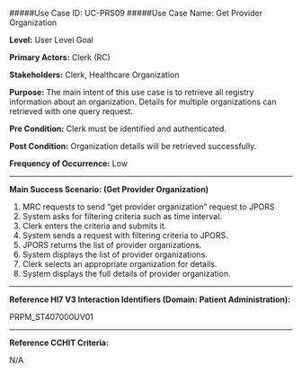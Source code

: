#####Use Case ID: UC-PRS09
#####Use Case Name: Get Provider Organization

**Level:**                     User Level Goal

**Primary Actors:**            Clerk (RC)

**Stakeholders:**              Clerk, Healthcare Organization

**Purpose:**                  The main intent of this use case is to retrieve all registry information about an organization. Details for multiple organizations can retrieved with one query request.

**Pre Condition:**             Clerk must be identified and authenticated. 

**Post Condition:**            Organization details will be retrieved successfully.

**Frequency of Occurrence:**   Low
__________________________________________________________
**Main Success Scenario: (Get Provider Organization)**

1. MRC requests to send “get provider organization” request to JPORS
2. System asks for filtering criteria such as time interval.
3. Clerk enters the criteria and submits it.
4. System sends a request with filtering criteria to JPORS.
5. JPORS returns the list of provider organizations.
6. System displays the list of provider organizations.
7. Clerk selects an appropriate organization for details.
8. System displays the full details of provider organization.

________________________________________________________________________
**Reference Hl7 V3 Interaction Identifiers (Domain: Patient Administration):**

PRPM_ST407000UV01
_______________________________________________________________
**Reference CCHIT Criteria:**

N/A
